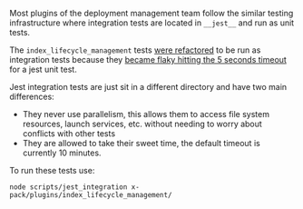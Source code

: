 Most plugins of the deployment management team follow
the similar testing infrastructure where integration tests are located in `__jest__` and run as unit tests.

The `index_lifecycle_management` tests [were refactored](https://github.com/elastic/kibana/pull/141750) to be run as integration tests because they [became flaky hitting the 5 seconds timeout](https://github.com/elastic/kibana/issues/115307#issuecomment-1238417474) for a jest unit test.

Jest integration tests are just sit in a different directory and have two main differences:
- They never use parallelism, this allows them to access file system resources, launch services, etc. without needing to worry about conflicts with other tests
- They are allowed to take their sweet time, the default timeout is currently 10 minutes.

To run these tests use: 

```
node scripts/jest_integration x-pack/plugins/index_lifecycle_management/
```